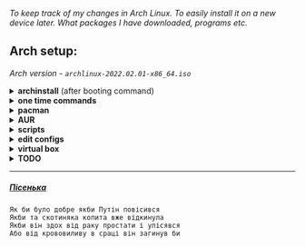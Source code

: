 _To keep track of my changes in Arch Linux. To easily install it on a new device later. What packages I have downloaded, programs etc._
## Arch setup:
_Arch version - `archlinux-2022.02.01-x86_64.iso`_
<details>
  <summary><b>archinstall</b> (after booting command)</summary>
  
* `26` (us)
* `63` (Ukraine)
* `1` (/dev/sda)
* `0` (Wipe all)
* `1` (ext4)
* `Enter` (no encryption)
* `Y` (use swap on zram)
* `incubator` (hostname)
* (enter silly password x2 times)
* `freak` (additional user username)
* (one more password ~ what is the difference?)
* `y` (should this user be a superuser)
* `Enter` (no pre-programmed profile name)
* `0` (pipewire) (TEST - `none`)
* `Enter` (leave blank for default: linux)
* `Enter` (no additional packages)
* `0` (copy ISO network)
* `Europe/Kiev` (timezone)
* `Y` (automatic time synchronization)
* `Enter` (to start installing)
* `Y` (chroot into the newly created installation) (TEST - `N`)
* `exit` (to exit chroot mode)
* `reboot` (to reboot system and go to the Linux world)
  
  [`Pre-installed packages.`](https://github.com/woojiq/dotfiles/blob/master/various/prepack)
</details>

<details>
  <summary><b>one time commands</b></summary>
  
  * `sudo pacman -Syu` (download fresh package database from server and update all packages)
  * `git clone https://github.com/woojiq/dotfiles.git`  
    `source ~/dotfiles/make-simlinks.sh` ~ (swap original dotfiles with mine)
  * `localectl --no-convert set-x11-keymap us,ua pc104 , grp:win_space_toggle_toggle,ctrl:nocaps,terminate:ctrl_alt_bksp` ~ (add Ukr to Xorg and remap ctrl)
</details>

<details>
  <summary><b>pacman</b></summary>
    
  * **vim** ~ (lightweight text-editor to start edit some configs and write bullshit code)
  * **pacman-contrib** ~ (in order to regularly remove old versions of installed packages with `paccache`)  
  * **git** ~ (lol git)
  * **polkit** ~ (use poweroff, reboot without typing 'sudo') [[1]](https://bbs.archlinux.org/viewtopic.php?id=169858&p=2)
  * **tree** ~ (list contents of directories in a tree-like format)
  * **dotnet-sdk** ~ (framework to build c# applications)
  * **base-devel** -> (`All`) ~ (tools needed for building (compiling and linking))
  
  * **xorg-server** ~ (display server)
  * **xorg-xinit** ~ (manually start `Xorg` with `startx`)
  * **i3-gaps** ~ (super-puper windows manager)
  * **i3lock** ~ (simple screen locker)
  * **kitty** ~ (terminal emulator)
  * **nitrogen** -> (`nitrogen <folder>` *to set wallpaper*) ~ (wallpapers setter:))
  * **picom** ~ (transparency in i3)
  * **telegram-desktop** ~ (messenger)
</details>
  
<details>
  <summary><b>AUR</b></summary>
  
  * **google-chrome** ~ (browser)
  * **polybar** ~ (awesome status bar)
  * **nerd-fonts-jetbrains-mono** ~ (jetbrains mono with a lot of icons)
  * **ly** -> (`sudo systemctl enable ly.service`) ~ (tui display manager)
  ##### Installation guide
  0. cd ~/AUR
  1. git clone $aur_link
  2. cd $package_name
  3. makepkg -si
</details>

<details>
  <summary><b>scripts</b></summary>
  
  * Create pacman hook - [**remove-old-cache.hook**](https://github.com/woojiq/dotfiles/blob/master/various/remove-old-cache.hook). [[1]](https://bbs.archlinux.org/viewtopic.php?pid=1694743#p1694743) [[2]](https://man.archlinux.org/man/alpm-hooks.5)
</details>

<details>
  <summary><b>edit configs</b></summary>
  
  * **/etc/default/grub**.  
    * `Modify:`   
      *Apply changes*: `sudo grub-mkconfig -o /boot/grub/grub.cfg`  
      [[1]](https://www.gnu.org/software/grub/manual/grub/html_node/Simple-configuration.html) [[2]](https://wiki.archlinux.org/title/GRUB#Generated_grub.cfg)
      ```
      GRUB_TIMEOUT=1
      GRUB_TIMEOUT_STYLE=hidden
      ```
  
  * **/etc/sudoers** (`sudo visudo`).  
    * `Add:` [[1]](https://wiki.archlinux.org/title/sudo#Reduce_the_number_of_times_you_have_to_type_a_password)
      ```
      ## Ask for password every time 'sudo' is entered
      Defaults timestamp_timeout=0
      ```
  
  * **/etc/environment**.  
    * `Add:` [[1]](https://wiki.archlinux.org/title/Environment_variables#Defining_variables) (*reboot* to apply)
      ```
      EDITOR=vim
      ```
  
  * **/etc/vconsole.conf**.  
    * `Add:` [[1]](https://man.archlinux.org/man/vconsole.conf.5) (*reboot* to apply)
      ```
      FONT=cyr-sun16
      KEYMAP_TOGGLE=ua-utf
      ```
  
  * **/usr/share/kbd/keymaps/i386/qwerty**.  
    * `Modify:` [[1]](https://wiki.archlinux.org/title/Linux_console/Keyboard_configuration#Other_examples) (*reboot* to apply)
      * **./us.map.gz**
        `keycode 58 = Control`
      * **./ua-utf.map.gz**
        `keycode 58 = Control`
</details>

<details>
  <summary><b>virtual box</b></summary>
  
  * **setup shared folder** [[read this before]](https://averagelinuxuser.com/virtualbox-shared-folder/)
    * `sudo pacman -S virtualbox-guest-utils`
    * `sudo systemctl enable vboxservice`
    * add `whoami` to `vboxsf` group
    * add shared folder to `virtual box`
</details>

<details>
  <summary><b>TODO</b></summary>
  
  - [ ] Change DNS server to Google Public (or even smth better)
  - [ ] Add `man` to `$PATH`
</details>

<hr />

##### [Пісенька](https://genius.com/Badbok-putins-death-lyrics)

```
Як би було добре якби Путін повісився
Якби та скотиняка копита вже відкинула
Якби він здох від раку простати і упісявся
Або від крововиливу в сраці він загинув би
```

